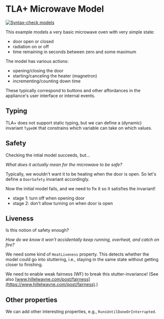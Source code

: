 # TLA+ Microwave Model

[![Syntax-check models](https://github.com/lucformalmethodscourse/microwave-tla/actions/workflows/main.yml/badge.svg)](https://github.com/lucformalmethodscourse/microwave-tla/actions/workflows/main.yml)

This example models a very basic microwave oven with very simple state:

- door open or closed
- radiation on or off
- time remaining in seconds between zero and some maximum

The model has various actions:

- opening/closing the door
- starting/canceling the heater (magnetron)
- incrementing/counting down time

These typically correspond to buttons and other affordances in the appliance's user interface or internal events.

## Typing

TLA+ does not support static typing, but we can define a (dynamic) invariant `TypeOK` that constrains which variable can take on which values.

## Safety

Checking the intial model succeeds, but...

*What does it actually mean for the microwave to be safe?*

Typically, we wouldn't want it to be heating when the door is open. 
So let's define a `DoorSafety` invariant accordingly.

Now the initial model fails, and we need to fix it so it satisfies the invariant!

- stage 1: turn off when opening door
- stage 2: don't allow turning on when door is open

## Liveness

Is this notion of safety enough? 

*How do we know it won't accidentally keep running, overheat, and catch on fire?*

We need some kind of `HeatLiveness` property.
This detects whether the model could go into stuttering, i.e., staying in the same state without getting closer to finishing.

We need to enable weak fairness (WF) to break this stutter-invariance! 
(See also [www.hillelwayne.com/post/fairness](https://www.hillelwayne.com/post/fairness).)

## Other properties

We can add other interesting properties, e.g., `RunsUntilDoneOrInterrupted`.
